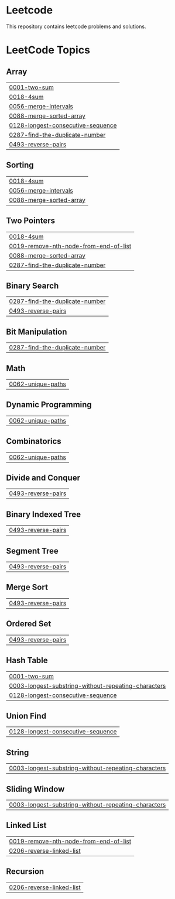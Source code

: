 # Leetcode
This repository contains leetcode problems and solutions.

<!---LeetCode Topics Start-->
# LeetCode Topics
## Array
|  |
| ------- |
| [0001-two-sum](https://github.com/rcypankaj/Leetcode/tree/master/0001-two-sum) |
| [0018-4sum](https://github.com/rcypankaj/Leetcode/tree/master/0018-4sum) |
| [0056-merge-intervals](https://github.com/rcypankaj/Leetcode/tree/master/0056-merge-intervals) |
| [0088-merge-sorted-array](https://github.com/rcypankaj/Leetcode/tree/master/0088-merge-sorted-array) |
| [0128-longest-consecutive-sequence](https://github.com/rcypankaj/Leetcode/tree/master/0128-longest-consecutive-sequence) |
| [0287-find-the-duplicate-number](https://github.com/rcypankaj/Leetcode/tree/master/0287-find-the-duplicate-number) |
| [0493-reverse-pairs](https://github.com/rcypankaj/Leetcode/tree/master/0493-reverse-pairs) |
## Sorting
|  |
| ------- |
| [0018-4sum](https://github.com/rcypankaj/Leetcode/tree/master/0018-4sum) |
| [0056-merge-intervals](https://github.com/rcypankaj/Leetcode/tree/master/0056-merge-intervals) |
| [0088-merge-sorted-array](https://github.com/rcypankaj/Leetcode/tree/master/0088-merge-sorted-array) |
## Two Pointers
|  |
| ------- |
| [0018-4sum](https://github.com/rcypankaj/Leetcode/tree/master/0018-4sum) |
| [0019-remove-nth-node-from-end-of-list](https://github.com/rcypankaj/Leetcode/tree/master/0019-remove-nth-node-from-end-of-list) |
| [0088-merge-sorted-array](https://github.com/rcypankaj/Leetcode/tree/master/0088-merge-sorted-array) |
| [0287-find-the-duplicate-number](https://github.com/rcypankaj/Leetcode/tree/master/0287-find-the-duplicate-number) |
## Binary Search
|  |
| ------- |
| [0287-find-the-duplicate-number](https://github.com/rcypankaj/Leetcode/tree/master/0287-find-the-duplicate-number) |
| [0493-reverse-pairs](https://github.com/rcypankaj/Leetcode/tree/master/0493-reverse-pairs) |
## Bit Manipulation
|  |
| ------- |
| [0287-find-the-duplicate-number](https://github.com/rcypankaj/Leetcode/tree/master/0287-find-the-duplicate-number) |
## Math
|  |
| ------- |
| [0062-unique-paths](https://github.com/rcypankaj/Leetcode/tree/master/0062-unique-paths) |
## Dynamic Programming
|  |
| ------- |
| [0062-unique-paths](https://github.com/rcypankaj/Leetcode/tree/master/0062-unique-paths) |
## Combinatorics
|  |
| ------- |
| [0062-unique-paths](https://github.com/rcypankaj/Leetcode/tree/master/0062-unique-paths) |
## Divide and Conquer
|  |
| ------- |
| [0493-reverse-pairs](https://github.com/rcypankaj/Leetcode/tree/master/0493-reverse-pairs) |
## Binary Indexed Tree
|  |
| ------- |
| [0493-reverse-pairs](https://github.com/rcypankaj/Leetcode/tree/master/0493-reverse-pairs) |
## Segment Tree
|  |
| ------- |
| [0493-reverse-pairs](https://github.com/rcypankaj/Leetcode/tree/master/0493-reverse-pairs) |
## Merge Sort
|  |
| ------- |
| [0493-reverse-pairs](https://github.com/rcypankaj/Leetcode/tree/master/0493-reverse-pairs) |
## Ordered Set
|  |
| ------- |
| [0493-reverse-pairs](https://github.com/rcypankaj/Leetcode/tree/master/0493-reverse-pairs) |
## Hash Table
|  |
| ------- |
| [0001-two-sum](https://github.com/rcypankaj/Leetcode/tree/master/0001-two-sum) |
| [0003-longest-substring-without-repeating-characters](https://github.com/rcypankaj/Leetcode/tree/master/0003-longest-substring-without-repeating-characters) |
| [0128-longest-consecutive-sequence](https://github.com/rcypankaj/Leetcode/tree/master/0128-longest-consecutive-sequence) |
## Union Find
|  |
| ------- |
| [0128-longest-consecutive-sequence](https://github.com/rcypankaj/Leetcode/tree/master/0128-longest-consecutive-sequence) |
## String
|  |
| ------- |
| [0003-longest-substring-without-repeating-characters](https://github.com/rcypankaj/Leetcode/tree/master/0003-longest-substring-without-repeating-characters) |
## Sliding Window
|  |
| ------- |
| [0003-longest-substring-without-repeating-characters](https://github.com/rcypankaj/Leetcode/tree/master/0003-longest-substring-without-repeating-characters) |
## Linked List
|  |
| ------- |
| [0019-remove-nth-node-from-end-of-list](https://github.com/rcypankaj/Leetcode/tree/master/0019-remove-nth-node-from-end-of-list) |
| [0206-reverse-linked-list](https://github.com/rcypankaj/Leetcode/tree/master/0206-reverse-linked-list) |
## Recursion
|  |
| ------- |
| [0206-reverse-linked-list](https://github.com/rcypankaj/Leetcode/tree/master/0206-reverse-linked-list) |
<!---LeetCode Topics End-->